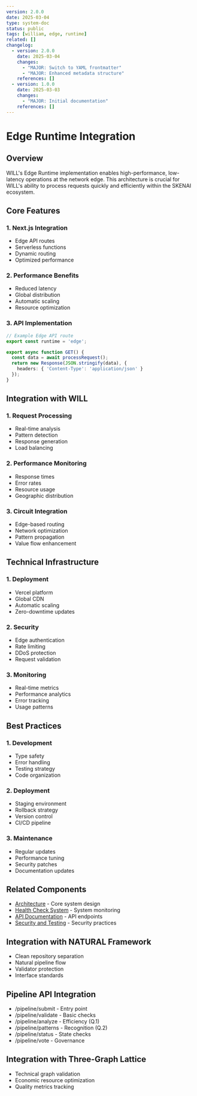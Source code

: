 ```yaml
---
version: 2.0.0
date: 2025-03-04
type: system-doc
status: public
tags: [william, edge, runtime]
related: []
changelog:
  - version: 2.0.0
    date: 2025-03-04
    changes:
      - "MAJOR: Switch to YAML frontmatter"
      - "MAJOR: Enhanced metadata structure"
    references: []
  - version: 1.0.0
    date: 2025-03-03
    changes:
      - "MAJOR: Initial documentation"
    references: []
---
```

# Edge Runtime Integration

## Overview
WILL's Edge Runtime implementation enables high-performance, low-latency operations at the network edge. This architecture is crucial for WILL's ability to process requests quickly and efficiently within the SKENAI ecosystem.

## Core Features

### 1. Next.js Integration
- Edge API routes
- Serverless functions
- Dynamic routing
- Optimized performance

### 2. Performance Benefits
- Reduced latency
- Global distribution
- Automatic scaling
- Resource optimization

### 3. API Implementation
```typescript
// Example Edge API route
export const runtime = 'edge';

export async function GET() {
  const data = await processRequest();
  return new Response(JSON.stringify(data), {
    headers: { 'Content-Type': 'application/json' }
  });
}
```

## Integration with WILL

### 1. Request Processing
- Real-time analysis
- Pattern detection
- Response generation
- Load balancing

### 2. Performance Monitoring
- Response times
- Error rates
- Resource usage
- Geographic distribution

### 3. Circuit Integration
- Edge-based routing
- Network optimization
- Pattern propagation
- Value flow enhancement

## Technical Infrastructure

### 1. Deployment
- Vercel platform
- Global CDN
- Automatic scaling
- Zero-downtime updates

### 2. Security
- Edge authentication
- Rate limiting
- DDoS protection
- Request validation

### 3. Monitoring
- Real-time metrics
- Performance analytics
- Error tracking
- Usage patterns

## Best Practices

### 1. Development
- Type safety
- Error handling
- Testing strategy
- Code organization

### 2. Deployment
- Staging environment
- Rollback strategy
- Version control
- CI/CD pipeline

### 3. Maintenance
- Regular updates
- Performance tuning
- Security patches
- Documentation updates

## Related Components
- [Architecture](Architecture) - Core system design
- [Health Check System](Health-Check-System) - System monitoring
- [API Documentation](API-Documentation) - API endpoints
- [Security and Testing](Security-and-Testing) - Security practices


## Integration with NATURAL Framework
- Clean repository separation
- Natural pipeline flow
- Validator protection
- Interface standards

## Pipeline API Integration
- /pipeline/submit - Entry point
- /pipeline/validate - Basic checks
- /pipeline/analyze - Efficiency (Q.1)
- /pipeline/patterns - Recognition (Q.2)
- /pipeline/status - State checks
- /pipeline/vote - Governance

## Integration with Three-Graph Lattice
- Technical graph validation
- Economic resource optimization
- Quality metrics tracking